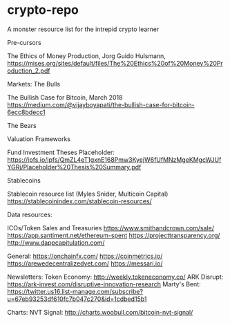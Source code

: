 # crypto-repo
A monster resource list for the intrepid crypto learner

Pre-cursors

The Ethics of Money Production,  Jorg Guido Hulsmann, 
https://mises.org/sites/default/files/The%20Ethics%20of%20Money%20Production_2.pdf

Markets:
The Bulls

The Bullish Case for Bitcoin, March 2018
https://medium.com/@vijayboyapati/the-bullish-case-for-bitcoin-6ecc8bdecc1



The Bears




Valuation Frameworks


Fund Investment Theses
Placeholder: https://ipfs.io/ipfs/QmZL4eT1gxnE168Pmw3KyejW6fUfMNzMgeKMgcWJUfYGRj/Placeholder%20Thesis%20Summary.pdf


Stablecoins

Stablecoin resource list (Myles Snider, Multicoin Capital)
https://stablecoinindex.com/stablecoin-resources/


Data resources:

ICOs/Token Sales and Treasuries
https://www.smithandcrown.com/sale/
https://app.santiment.net/ethereum-spent
https://projecttransparency.org/
http://www.dappcapitulation.com/

General:
https://onchainfx.com/
https://coinmetrics.io/
https://arewedecentralizedyet.com/
https://messari.io/

Newsletters:
Token Economy: http://weekly.tokeneconomy.co/
ARK Disrupt: https://ark-invest.com/disruptive-innovation-research
Marty's Bent: https://twitter.us16.list-manage.com/subscribe?u=67eb93253df610fc7b047c270&id=1cdbed15b1

Charts:
NVT Signal: http://charts.woobull.com/bitcoin-nvt-signal/
